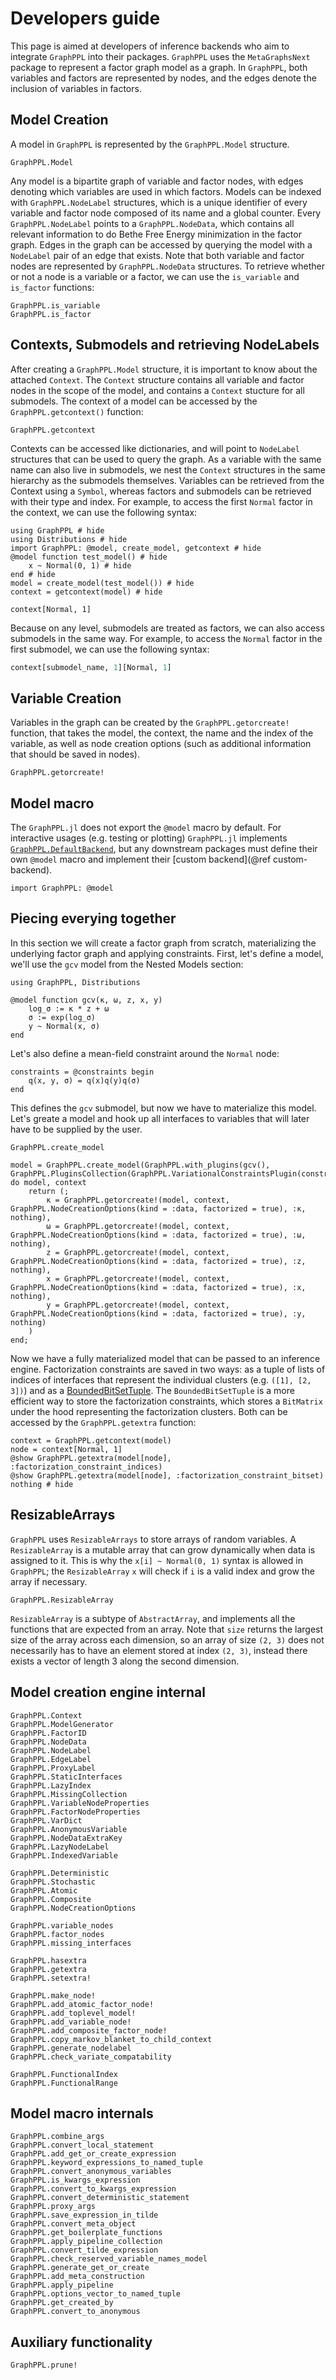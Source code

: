 # Developers guide

This page is aimed at developers of inference backends who aim to integrate `GraphPPL` into their packages. `GraphPPL` uses the `MetaGraphsNext` package to represent a factor graph model as a graph. In `GraphPPL`, both variables and factors are represented by nodes, and the edges denote the inclusion of variables in factors.

## Model Creation
A model in `GraphPPL` is represented by the `GraphPPL.Model` structure.
```@docs
GraphPPL.Model
```
Any model is a bipartite graph of variable and factor nodes, with edges denoting which variables are used in which factors. Models can be indexed with `GraphPPL.NodeLabel` structures, which is a unique identifier of every variable and factor node composed of its name and a global counter. Every `GraphPPL.NodeLabel` points to a `GraphPPL.NodeData`, which contains all relevant information to do Bethe Free Energy minimization in the factor graph. Edges in the graph can be accessed by querying the model with a `NodeLabel` pair of an edge that exists. Note that both variable and factor nodes are represented by `GraphPPL.NodeData` structures. To retrieve whether or not a node is a variable or a factor, we can use the `is_variable` and `is_factor` functions:
```@docs
GraphPPL.is_variable
GraphPPL.is_factor
```

## Contexts, Submodels and retrieving NodeLabels
After creating a `GraphPPL.Model` structure, it is important to know about the attached `Context`. The `Context` structure contains all variable and factor nodes in the scope of the model, and contains a `Context` stucture for all submodels. The context of a model can be accessed by the `GraphPPL.getcontext()` function:
```@docs
GraphPPL.getcontext
```

Contexts can be accessed like dictionaries, and will point to `NodeLabel` structures that can be used to query the graph. As a variable with the same name can also live in submodels, we nest the `Context` structures in the same hierarchy as the submodels themselves. Variables can be retrieved from the Context using a `Symbol`, whereas factors and submodels can be retrieved with their type and index. For example, to access the first `Normal` factor in the context, we can use the following syntax:
``` @example dev-guide-factors
using GraphPPL # hide
using Distributions # hide
import GraphPPL: @model, create_model, getcontext # hide
@model function test_model() # hide
    x ~ Normal(0, 1) # hide
end # hide
model = create_model(test_model()) # hide
context = getcontext(model) # hide

context[Normal, 1]
```

Because on any level, submodels are treated as factors, we can also access submodels in the same way. For example, to access the `Normal` factor in the first submodel, we can use the following syntax:
```julia
context[submodel_name, 1][Normal, 1]
```

## Variable Creation
Variables in the graph can be created by the `GraphPPL.getorcreate!` function, that takes the model, the context, the name and the index of the variable, as well as node creation options (such as additional information that should be saved in nodes).
```@docs
GraphPPL.getorcreate!
```

## Model macro

The `GraphPPL.jl` does not export the `@model` macro by default. For interactive usages (e.g. testing or plotting) `GraphPPL.jl` implements [`GraphPPL.DefaultBackend`](@ref), but any downstream packages must define their own `@model` macro and implement their [custom backend](@ref custom-backend). 

```@example dev-guide
import GraphPPL: @model
```

## Piecing everying together

In this section we will create a factor graph from scratch, materializing the underlying factor graph and applying constraints.
First, let's define a model, we'll use the `gcv` model from the Nested Models section:

```@example dev-guide
using GraphPPL, Distributions

@model function gcv(κ, ω, z, x, y)
    log_σ := κ * z + ω
    σ := exp(log_σ)
    y ~ Normal(x, σ)
end
```
Let's also define a mean-field constraint around the `Normal` node:
``` @example dev-guide
constraints = @constraints begin
    q(x, y, σ) = q(x)q(y)q(σ)
end
```

This defines the `gcv` submodel, but now we have to materialize this model. Let's greate a model and hook up all interfaces to variables that will later have to be supplied by the user.

```@docs
GraphPPL.create_model
```

```@example dev-guide
model = GraphPPL.create_model(GraphPPL.with_plugins(gcv(), GraphPPL.PluginsCollection(GraphPPL.VariationalConstraintsPlugin(constraints)))) do model, context
    return (;
        κ = GraphPPL.getorcreate!(model, context, GraphPPL.NodeCreationOptions(kind = :data, factorized = true), :κ, nothing),
        ω = GraphPPL.getorcreate!(model, context, GraphPPL.NodeCreationOptions(kind = :data, factorized = true), :ω, nothing),
        z = GraphPPL.getorcreate!(model, context, GraphPPL.NodeCreationOptions(kind = :data, factorized = true), :z, nothing),
        x = GraphPPL.getorcreate!(model, context, GraphPPL.NodeCreationOptions(kind = :data, factorized = true), :x, nothing),
        y = GraphPPL.getorcreate!(model, context, GraphPPL.NodeCreationOptions(kind = :data, factorized = true), :y, nothing)
    )
end;
```

Now we have a fully materialized model that can be passed to an inference engine. Factorization constraints are saved in two ways: as a tuple of lists of indices of interfaces that represent the individual clusters (e.g. `([1], [2, 3])`) and as a [BoundedBitSetTuple](http://github.com/wouterwln/BitSetTuples.jl). The `BoundedBitSetTuple` is a more efficient way to store the factorization constraints, which stores a `BitMatrix` under the hood representing the factorization clusters. Both can be accessed by the `GraphPPL.getextra` function:

```@example dev-guide
context = GraphPPL.getcontext(model)
node = context[Normal, 1]
@show GraphPPL.getextra(model[node], :factorization_constraint_indices)
@show GraphPPL.getextra(model[node], :factorization_constraint_bitset)
nothing # hide
```

## ResizableArrays

`GraphPPL` uses `ResizableArrays` to store arrays of random variables. A `ResizableArray` is a mutable array that can grow dynamically when data is assigned to it. This is why the `x[i] ~ Normal(0, 1)` syntax is allowed in `GraphPPL`; the `ResizableArray` `x` will check if `i` is a valid index and grow the array if necessary. 
```@docs
GraphPPL.ResizableArray
```
`ResizableArray` is a subtype of `AbstractArray`, and implements all the functions that are expected from an array. Note that `size` returns the largest size of the array across each dimension, so an array of size `(2, 3)` does not necessarily has to have an element stored at index `(2, 3)`, instead there exists a vector of length 3 along the second dimension.

## Model creation engine internal 

```@docs
GraphPPL.Context
GraphPPL.ModelGenerator
GraphPPL.FactorID
GraphPPL.NodeData
GraphPPL.NodeLabel
GraphPPL.EdgeLabel
GraphPPL.ProxyLabel
GraphPPL.StaticInterfaces
GraphPPL.LazyIndex
GraphPPL.MissingCollection
GraphPPL.VariableNodeProperties
GraphPPL.FactorNodeProperties
GraphPPL.VarDict
GraphPPL.AnonymousVariable
GraphPPL.NodeDataExtraKey
GraphPPL.LazyNodeLabel
GraphPPL.IndexedVariable

GraphPPL.Deterministic
GraphPPL.Stochastic
GraphPPL.Atomic
GraphPPL.Composite
GraphPPL.NodeCreationOptions

GraphPPL.variable_nodes
GraphPPL.factor_nodes
GraphPPL.missing_interfaces

GraphPPL.hasextra
GraphPPL.getextra
GraphPPL.setextra!

GraphPPL.make_node!
GraphPPL.add_atomic_factor_node!
GraphPPL.add_toplevel_model!
GraphPPL.add_variable_node!
GraphPPL.add_composite_factor_node!
GraphPPL.copy_markov_blanket_to_child_context
GraphPPL.generate_nodelabel
GraphPPL.check_variate_compatability

GraphPPL.FunctionalIndex
GraphPPL.FunctionalRange
```

## Model macro internals

```@docs
GraphPPL.combine_args
GraphPPL.convert_local_statement
GraphPPL.add_get_or_create_expression
GraphPPL.keyword_expressions_to_named_tuple
GraphPPL.convert_anonymous_variables
GraphPPL.is_kwargs_expression
GraphPPL.convert_to_kwargs_expression
GraphPPL.convert_deterministic_statement
GraphPPL.proxy_args
GraphPPL.save_expression_in_tilde
GraphPPL.convert_meta_object
GraphPPL.get_boilerplate_functions
GraphPPL.apply_pipeline_collection
GraphPPL.convert_tilde_expression
GraphPPL.check_reserved_variable_names_model
GraphPPL.generate_get_or_create
GraphPPL.add_meta_construction
GraphPPL.apply_pipeline
GraphPPL.options_vector_to_named_tuple
GraphPPL.get_created_by
GraphPPL.convert_to_anonymous
```

## Auxiliary functionality 

```@docs 
GraphPPL.prune!
```